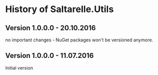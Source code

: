 # History of Saltarelle.Utils
## Version 1.0.0.0 - 20.10.2016
no important changes - NuGet packages won't be versioned anymore.
## Version 1.0.0.0 - 11.07.2016
Initial version
